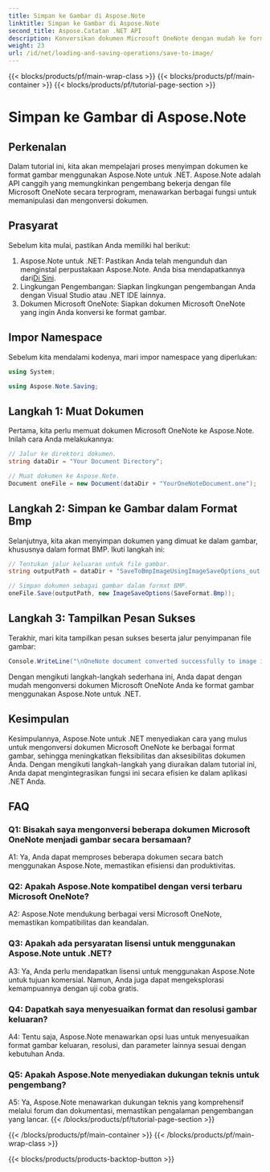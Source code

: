 ```yaml
---
title: Simpan ke Gambar di Aspose.Note
linktitle: Simpan ke Gambar di Aspose.Note
second_title: Aspose.Catatan .NET API
description: Konversikan dokumen Microsoft OneNote dengan mudah ke format gambar dalam BMP dengan Aspose.Note untuk .NET. Integrasi yang mulus, langkah mudah, dan fungsionalitas yang tangguh.
weight: 23
url: /id/net/loading-and-saving-operations/save-to-image/
---
```


{{< blocks/products/pf/main-wrap-class >}}
{{< blocks/products/pf/main-container >}}
{{< blocks/products/pf/tutorial-page-section >}}

# Simpan ke Gambar di Aspose.Note

## Perkenalan

Dalam tutorial ini, kita akan mempelajari proses menyimpan dokumen ke format gambar menggunakan Aspose.Note untuk .NET. Aspose.Note adalah API canggih yang memungkinkan pengembang bekerja dengan file Microsoft OneNote secara terprogram, menawarkan berbagai fungsi untuk memanipulasi dan mengonversi dokumen.

## Prasyarat

Sebelum kita mulai, pastikan Anda memiliki hal berikut:

1.  Aspose.Note untuk .NET: Pastikan Anda telah mengunduh dan menginstal perpustakaan Aspose.Note. Anda bisa mendapatkannya dari[Di Sini](https://releases.aspose.com/note/net/).
2. Lingkungan Pengembangan: Siapkan lingkungan pengembangan Anda dengan Visual Studio atau .NET IDE lainnya.
3. Dokumen Microsoft OneNote: Siapkan dokumen Microsoft OneNote yang ingin Anda konversi ke format gambar.

## Impor Namespace

Sebelum kita mendalami kodenya, mari impor namespace yang diperlukan:

```csharp
using System;

using Aspose.Note.Saving;
```

## Langkah 1: Muat Dokumen

Pertama, kita perlu memuat dokumen Microsoft OneNote ke Aspose.Note. Inilah cara Anda melakukannya:

```csharp
// Jalur ke direktori dokumen.
string dataDir = "Your Document Directory";

// Muat dokumen ke Aspose.Note.
Document oneFile = new Document(dataDir + "YourOneNoteDocument.one");
```

## Langkah 2: Simpan ke Gambar dalam Format Bmp

Selanjutnya, kita akan menyimpan dokumen yang dimuat ke dalam gambar, khususnya dalam format BMP. Ikuti langkah ini:

```csharp
// Tentukan jalur keluaran untuk file gambar.
string outputPath = dataDir + "SaveToBmpImageUsingImageSaveOptions_out.bmp";

// Simpan dokumen sebagai gambar dalam format BMP.
oneFile.Save(outputPath, new ImageSaveOptions(SaveFormat.Bmp));
```

## Langkah 3: Tampilkan Pesan Sukses

Terakhir, mari kita tampilkan pesan sukses beserta jalur penyimpanan file gambar:

```csharp
Console.WriteLine("\nOneNote document converted successfully to image in BMP format.\nFile saved at " + outputPath);
```

Dengan mengikuti langkah-langkah sederhana ini, Anda dapat dengan mudah mengonversi dokumen Microsoft OneNote Anda ke format gambar menggunakan Aspose.Note untuk .NET.

## Kesimpulan

Kesimpulannya, Aspose.Note untuk .NET menyediakan cara yang mulus untuk mengonversi dokumen Microsoft OneNote ke berbagai format gambar, sehingga meningkatkan fleksibilitas dan aksesibilitas dokumen Anda. Dengan mengikuti langkah-langkah yang diuraikan dalam tutorial ini, Anda dapat mengintegrasikan fungsi ini secara efisien ke dalam aplikasi .NET Anda.

## FAQ

### Q1: Bisakah saya mengonversi beberapa dokumen Microsoft OneNote menjadi gambar secara bersamaan?

A1: Ya, Anda dapat memproses beberapa dokumen secara batch menggunakan Aspose.Note, memastikan efisiensi dan produktivitas.

### Q2: Apakah Aspose.Note kompatibel dengan versi terbaru Microsoft OneNote?

A2: Aspose.Note mendukung berbagai versi Microsoft OneNote, memastikan kompatibilitas dan keandalan.

### Q3: Apakah ada persyaratan lisensi untuk menggunakan Aspose.Note untuk .NET?

A3: Ya, Anda perlu mendapatkan lisensi untuk menggunakan Aspose.Note untuk tujuan komersial. Namun, Anda juga dapat mengeksplorasi kemampuannya dengan uji coba gratis.

### Q4: Dapatkah saya menyesuaikan format dan resolusi gambar keluaran?

A4: Tentu saja, Aspose.Note menawarkan opsi luas untuk menyesuaikan format gambar keluaran, resolusi, dan parameter lainnya sesuai dengan kebutuhan Anda.

### Q5: Apakah Aspose.Note menyediakan dukungan teknis untuk pengembang?

A5: Ya, Aspose.Note menawarkan dukungan teknis yang komprehensif melalui forum dan dokumentasi, memastikan pengalaman pengembangan yang lancar.
{{< /blocks/products/pf/tutorial-page-section >}}

{{< /blocks/products/pf/main-container >}}
{{< /blocks/products/pf/main-wrap-class >}}

{{< blocks/products/products-backtop-button >}}
